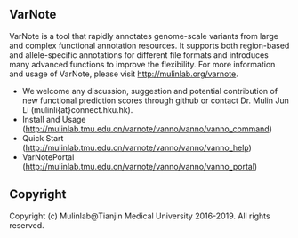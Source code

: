 ## VarNote
   VarNote is a tool that rapidly annotates genome-scale variants from large and complex functional annotation resources. It supports both region-based and allele-specific annotations for different file formats and introduces many advanced functions to improve the flexibility. For more information and usage of VarNote, please visit http://mulinlab.org/varnote.
 
   - We welcome any discussion, suggestion and potential contribution of new functional prediction scores through github or contact Dr. Mulin Jun Li (mulinli{at}connect.hku.hk). 
   - Install and Usage (http://mulinlab.tmu.edu.cn/varnote/vanno/vanno/vanno_command)
   - Quick Start (http://mulinlab.tmu.edu.cn/varnote/vanno/vanno/vanno_help)
   - VarNotePortal (http://mulinlab.tmu.edu.cn/varnote/vanno/vanno/vanno_portal)


## Copyright
Copyright (c) Mulinlab@Tianjin Medical University 2016-2019. All rights reserved.


